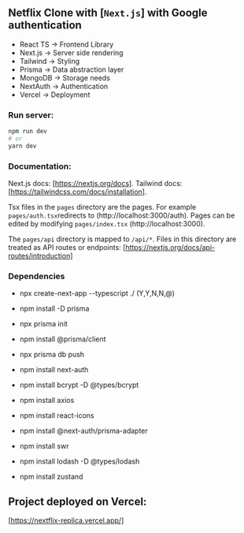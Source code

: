 ## Netflix Clone with [`Next.js`] with Google authentication

- React TS -> Frontend Library
- Next.js -> Server side rendering
- Tailwind -> Styling
- Prisma -> Data abstraction layer
- MongoDB -> Storage needs
- NextAuth -> Authentication
- Vercel -> Deployment

### Run server:

```bash
npm run dev
# or
yarn dev
```

### Documentation:

Next.js docs: [https://nextjs.org/docs].
Tailwind docs: [https://tailwindcss.com/docs/installation].

Tsx files in the `pages` directory are the pages.
For example `pages/auth.tsx`redirects to (http://localhost:3000/auth).
Pages can be edited by modifying `pages/index.tsx` (http://localhost:3000).

The `pages/api` directory is mapped to `/api/*`. 
Files in this directory are treated as API routes or endpoints:
[https://nextjs.org/docs/api-routes/introduction]

### Dependencies

- npx create-next-app --typescript ./    (Y,Y,N,N,@)

- npm install -D prisma
- npx prisma init
- npm install @prisma/client
- npx prisma db push
- npm install next-auth
- npm install bcrypt -D @types/bcrypt
- npm install axios
- npm install react-icons
- npm install @next-auth/prisma-adapter
- npm install swr
- npm install lodash -D @types/lodash
- npm install zustand

## Project deployed on Vercel: 

[https://nextflix-replica.vercel.app/]